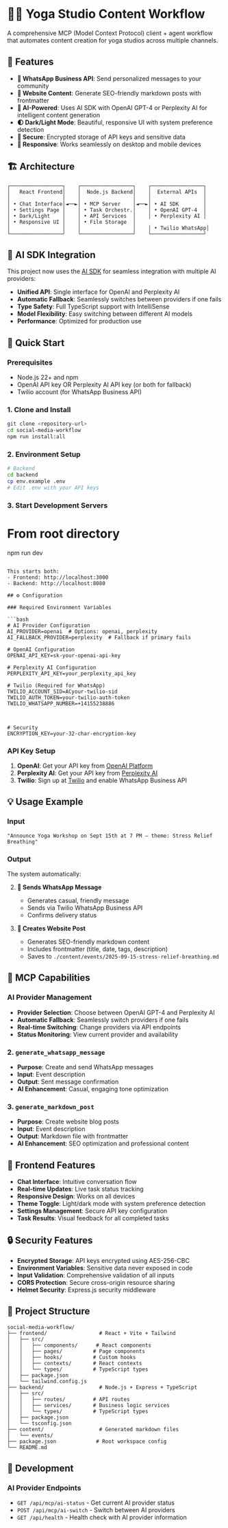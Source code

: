 # 🧘‍♀️ Yoga Studio Content Workflow

A comprehensive MCP (Model Context Protocol) client + agent workflow that automates content creation for yoga studios across multiple channels.

## 🎯 Features


- **📱 WhatsApp Business API**: Send personalized messages to your community
- **📝 Website Content**: Generate SEO-friendly markdown posts with frontmatter
- **🤖 AI-Powered**: Uses AI SDK with OpenAI GPT-4 or Perplexity AI for intelligent content generation
- **🌓 Dark/Light Mode**: Beautiful, responsive UI with system preference detection
- **🔐 Secure**: Encrypted storage of API keys and sensitive data
- **📱 Responsive**: Works seamlessly on desktop and mobile devices

## 🏗️ Architecture

```
┌─────────────────┐    ┌─────────────────┐    ┌─────────────────┐
│   React Frontend│    │  Node.js Backend│    │  External APIs  │
│                 │    │                 │    │                 │
│ • Chat Interface│◄──►│ • MCP Server    │◄──►│ • AI SDK        │
│ • Settings Page │    │ • Task Orchestr.│    │ • OpenAI GPT-4  │
│ • Dark/Light    │    │ • API Services  │    │ • Perplexity AI │
│ • Responsive UI │    │ • File Storage  │    
│                 │    │                 │    │ • Twilio WhatsApp│
└─────────────────┘    └─────────────────┘    └─────────────────┘
```

## 🤖 AI SDK Integration

This project now uses the [AI SDK](https://ai-sdk.dev/) for seamless integration with multiple AI providers:

- **Unified API**: Single interface for OpenAI and Perplexity AI
- **Automatic Fallback**: Seamlessly switches between providers if one fails
- **Type Safety**: Full TypeScript support with IntelliSense
- **Model Flexibility**: Easy switching between different AI models
- **Performance**: Optimized for production use

## 🚀 Quick Start

### Prerequisites

- Node.js 22+ and npm
- OpenAI API key OR Perplexity AI API key (or both for fallback)
- Twilio account (for WhatsApp Business API)


### 1. Clone and Install

```bash
git clone <repository-url>
cd social-media-workflow
npm run install:all
```

### 2. Environment Setup

```bash
# Backend
cd backend
cp env.example .env
# Edit .env with your API keys
```

### 3. Start Development Servers
# From root directory
npm run dev
```

This starts both:
- Frontend: http://localhost:3000
- Backend: http://localhost:8080

## ⚙️ Configuration

### Required Environment Variables

```bash
# AI Provider Configuration
AI_PROVIDER=openai  # Options: openai, perplexity
AI_FALLBACK_PROVIDER=perplexity  # Fallback if primary fails

# OpenAI Configuration
OPENAI_API_KEY=sk-your-openai-api-key

# Perplexity AI Configuration
PERPLEXITY_API_KEY=your_perplexity_api_key

# Twilio (Required for WhatsApp)
TWILIO_ACCOUNT_SID=ACyour-twilio-sid
TWILIO_AUTH_TOKEN=your-twilio-auth-token
TWILIO_WHATSAPP_NUMBER=+14155238886



# Security
ENCRYPTION_KEY=your-32-char-encryption-key
```

### API Key Setup

1. **OpenAI**: Get your API key from [OpenAI Platform](https://platform.openai.com/)
2. **Perplexity AI**: Get your API key from [Perplexity AI](https://www.perplexity.ai/settings/api)
3. **Twilio**: Sign up at [Twilio](https://www.twilio.com/) and enable WhatsApp Business API


## 💡 Usage Example

### Input
```
"Announce Yoga Workshop on Sept 15th at 7 PM – theme: Stress Relief Breathing"
```

### Output
The system automatically:

2. **📱 Sends WhatsApp Message**
   - Generates casual, friendly message
   - Sends via Twilio WhatsApp Business API
   - Confirms delivery status

3. **📝 Creates Website Post**
   - Generates SEO-friendly markdown content
   - Includes frontmatter (title, date, tags, description)
   - Saves to `./content/events/2025-09-15-stress-relief-breathing.md`

## 🔧 MCP Capabilities

### AI Provider Management
- **Provider Selection**: Choose between OpenAI GPT-4 and Perplexity AI
- **Automatic Fallback**: Seamlessly switch providers if one fails
- **Real-time Switching**: Change providers via API endpoints
- **Status Monitoring**: View current provider and availability

### 2. `generate_whatsapp_message`
- **Purpose**: Create and send WhatsApp messages
- **Input**: Event description
- **Output**: Sent message confirmation
- **AI Enhancement**: Casual, engaging tone optimization

### 3. `generate_markdown_post`
- **Purpose**: Create website blog posts
- **Input**: Event description
- **Output**: Markdown file with frontmatter
- **AI Enhancement**: SEO optimization and professional content

## 🎨 Frontend Features

- **Chat Interface**: Intuitive conversation flow
- **Real-time Updates**: Live task status tracking
- **Responsive Design**: Works on all devices
- **Theme Toggle**: Light/dark mode with system preference detection
- **Settings Management**: Secure API key configuration
- **Task Results**: Visual feedback for all completed tasks

## 🔒 Security Features

- **Encrypted Storage**: API keys encrypted using AES-256-CBC
- **Environment Variables**: Sensitive data never exposed in code
- **Input Validation**: Comprehensive validation of all inputs
- **CORS Protection**: Secure cross-origin resource sharing
- **Helmet Security**: Express.js security middleware

## 📁 Project Structure

```
social-media-workflow/
├── frontend/                 # React + Vite + Tailwind
│   ├── src/
│   │   ├── components/      # React components
│   │   ├── pages/          # Page components
│   │   ├── hooks/          # Custom hooks
│   │   ├── contexts/       # React contexts
│   │   └── types/          # TypeScript types
│   ├── package.json
│   └── tailwind.config.js
├── backend/                  # Node.js + Express + TypeScript
│   ├── src/
│   │   ├── routes/         # API routes
│   │   ├── services/       # Business logic services
│   │   └── types/          # TypeScript types
│   ├── package.json
│   └── tsconfig.json
├── content/                  # Generated markdown files
│   └── events/
├── package.json             # Root workspace config
└── README.md
```

## 🧪 Development

### AI Provider Endpoints
- `GET /api/mcp/ai-status` - Get current AI provider status
- `POST /api/mcp/ai-switch` - Switch between AI providers
- `GET /api/health` - Health check with AI provider information
